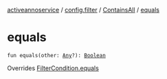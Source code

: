 [activeannoservice](../../index.md) / [config.filter](../index.md) / [ContainsAll](index.md) / [equals](./equals.md)

# equals

`fun equals(other: `[`Any`](https://kotlinlang.org/api/latest/jvm/stdlib/kotlin/-any/index.html)`?): `[`Boolean`](https://kotlinlang.org/api/latest/jvm/stdlib/kotlin/-boolean/index.html)

Overrides [FilterCondition.equals](../-filter-condition/equals.md)

